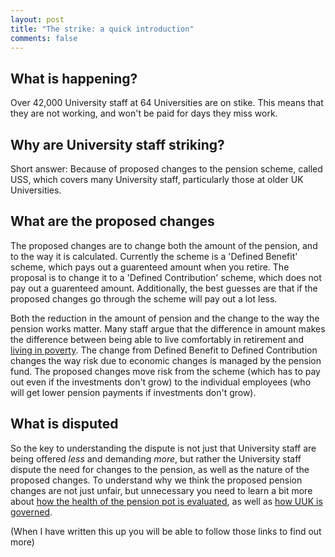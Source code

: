 ```yaml
---
layout: post
title: "The strike: a quick introduction"
comments: false
---
```



## What is happening?

Over 42,000 University staff at 64 Universities are on stike. This means that they are not working, and won't be paid for days they miss work.

## Why are University staff striking?

Short answer: Because of proposed changes to the pension scheme, called USS, which covers many University staff, particularly those at older UK Universities.

## What are the proposed changes

The proposed changes are to change both the amount of the pension, and to the way it is calculated. Currently the scheme is a 'Defined Benefit' scheme, which pays out a guarenteed amount when you retire. The proposal is to change it to a 'Defined Contribution' scheme, which does not pay out a guarenteed amount. Additionally, the best guesses are that if the proposed changes go through the scheme will pay out a lot less.

Both the reduction in the amount of pension and the change to the way the pension works matter.  Many staff argue that the difference in amount makes the difference between being able to live comfortably in retirement and [living in poverty](http://uss-pension-model.com/). The change from Defined Benefit to Defined Contribution changes the way risk due to economic changes is managed by the pension fund. The proposed changes move risk from the scheme (which has to pay out even if the investments don't grow) to the individual employees (who will get lower pension payments if investments don't grow).

## What is disputed

So the key to understanding the dispute is not just that University staff are being offered *less* and demanding *more*, but rather the University staff dispute the need for changes to the pension, as well as the nature of the proposed changes. To understand why we think the proposed pension changes are not just unfair, but unnecessary you need to learn a bit more about [how the health of the pension pot is evaluated](http://ucu.group.shef.ac.uk/campaigns/pensions/uss-2017-valuation-resources/), as well as [how UUK is governed]().

(When I have written this up you will be able to follow those links to find out more)